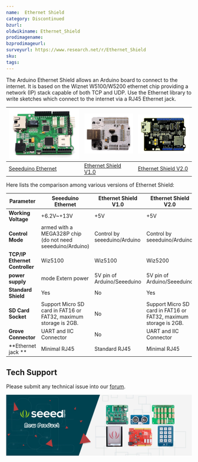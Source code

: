 ```yaml
---
name:  Ethernet Shield‏‎
category: Discontinued
bzurl:
oldwikiname: Ethernet_Shield‏‎
prodimagename:
bzprodimageurl:
surveyurl: https://www.research.net/r/Ethernet_Shield
sku:
tags:
---
```


The Arduino Ethernet Shield allows an Arduino board to connect to the internet. It is based on the Wiznet W5100/W5200 ethernet chip providing a network (IP) stack capable of both TCP and UDP. Use the Ethernet library to write sketches which connect to the internet via a RJ45 Ethernet jack.

|![](https://github.com/SeeedDocument/Ethernet_Shield/raw/master/img/Seeeduino_ethernet-2.jpg)|![](https://github.com/SeeedDocument/Ethernet_Shield/raw/master/img/Ethernet_01.jpg)|![](https://github.com/SeeedDocument/Ethernet_Shield/raw/master/img/W5200_Ethernet_Shield.jpg)|
|---|---|---|
|[Seeeduino Ethernet](https://seeeddoc.github.io/Seeeduino_Ethernet/) |[Ethernet Shield V1.0](https://seeeddoc.github.io/Ethernet_Shield_V1.0/) |[Ethernet Shield V2.0](https://seeeddoc.github.io/Ethernet_Shield_V2.0/)|

Here lists the comparison among various versions of Ethernet Shield:

 |Parameter|Seeeduino Ethernet|Ethernet Shield V1.0|Ethernet Shield V2.0|
 |---|---|---|---|
 |**Working Voltage**|+6.2V~+13V|+5V|+5V|
| **Control Mode**|armed with a MEGA328P chip (do not need seeeduino/Arduino) |Control by seeeduino/Arduino|Control by seeeduino/Arduino|
|**TCP/IP Ethernet Controller**|	Wiz5100|	Wiz5100	|Wiz5200|
|**power supply**| mode	Extern power|	5V pin of Arduino/Seeeduino|	5V pin of Arduino/Seeeduino|
|**Standard Shield**	|Yes|	No	|Yes|
|**SD Card Socket**	|Support Micro SD card in FAT16 or FAT32, maximum storage is 2GB.	|No|	Support Micro SD card in FAT16 or FAT32, maximum storage is 2GB.|
|**Grove Connector**	|UART and IIC Connector	|No|	UART and IIC Connector|
|**Ethernet jack	**|Minimal RJ45	|Standard RJ45	|Minimal RJ45|

## Tech Support
Please submit any technical issue into our [forum](http://forum.seeedstudio.com/). <br /><p style="text-align:center"><a href="https://www.seeedstudio.com/act-4.html?utm_source=wiki&utm_medium=wikibanner&utm_campaign=newproducts" target="_blank"><img src="https://github.com/SeeedDocument/Wiki_Banner/raw/master/new_product.jpg" /></a></p>